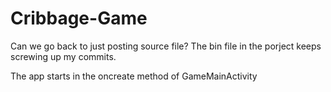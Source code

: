 Cribbage-Game
=============
Can we go back to just posting source file? The bin file in the porject keeps screwing up my commits.

The app starts in the oncreate method of GameMainActivity
